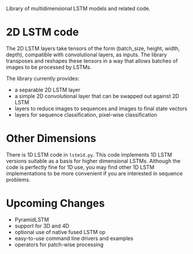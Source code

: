 Library of multidimensional LSTM models and related code.

# 2D LSTM code

The 2D LSTM layers take tensors of the form (batch_size, height, width,
depth), compatible with convolutional layers, as inputs. The library
transposes and reshapes these tensors in a way that allows batches of
images to be processed by LSTMs.

The library currently provides:

 - a separable 2D LSTM layer
 - a simple 2D convolutional layer that can be swapped out against 2D LSTM
 - layers to reduce images to sequences and images to final state vectors
 - layers for sequence classification, pixel-wise classification

# Other Dimensions

There is 1D LSTM code in `lstm1d.py`. This code implements 1D LSTM versions
suitable as a basis for higher dimensional LSTMs. Although the code is perfectly fine for
1D use, you may find other 1D LSTM implementations to be more convenient if you
are interested in sequence problems.

# Upcoming Changes

 - PyramidLSTM
 - support for 3D and 4D
 - optional use of native fused LSTM op
 - easy-to-use command line drivers and examples
 - operators for patch-wise processing
